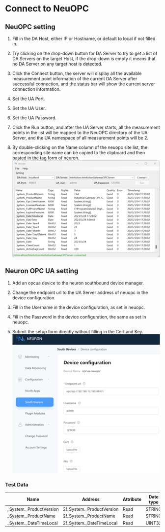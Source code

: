 # Connect to NeuOPC

## NeuOPC setting

1. Fill in the DA Host, either IP or Hostname, or default to local if not filled in.

2. Try clicking on the drop-down button for DA Server to try to get a list of DA Servers on the target Host, if the drop-down is empty it means that no DA Server on any target host is detected.

3. Click the Connect button, the server will display all the available measurement point information of the current DA Server after successful connection, and the status bar will show the current server connection information.

4. Set the UA Port.

5. Set the UA User.

6. Set the UA Password.

7. Click the Run button, and after the UA Server starts, all the measurement points in the list will be mapped to the NeuOPC directory of the UA Server, and the UA namespace of all measurement points will be 2.

8. By double-clicking on the Name column of the neuopc site list, the corresponding site name can be copied to the clipboard and then pasted in the tag form of neuron.
![](./assets/neuopc-connect1.png)

## Neuron OPC UA setting

1. Add an opcua device to the neuron southbound device manager.

2. Change the endpoint url to the UA Server address of neuopc in the device configuration.

3. Fill in the Username in the device configuration, as set in neuopc.

4. Fill in the Password in the device configuration, the same as set in neuopc.

5. Submit the setup form directly without filling in the Cert and Key.
![](./assets/neuopc-connect3.png)

### Test Data

|  Name                   |  Address                     | Attribute |  Date type  |
| ----------------------- | ------------------------- | ---- | ------ |
| _System._ProductVersion | 2!_System._ProductVersion | Read | STRING |
| _System._ProductName    | 2!_System._ProductName    | Read | STRING |
| _System._DateTimeLocal  | 2!_System._DateTimeLocal  | Read | UINT32 |

